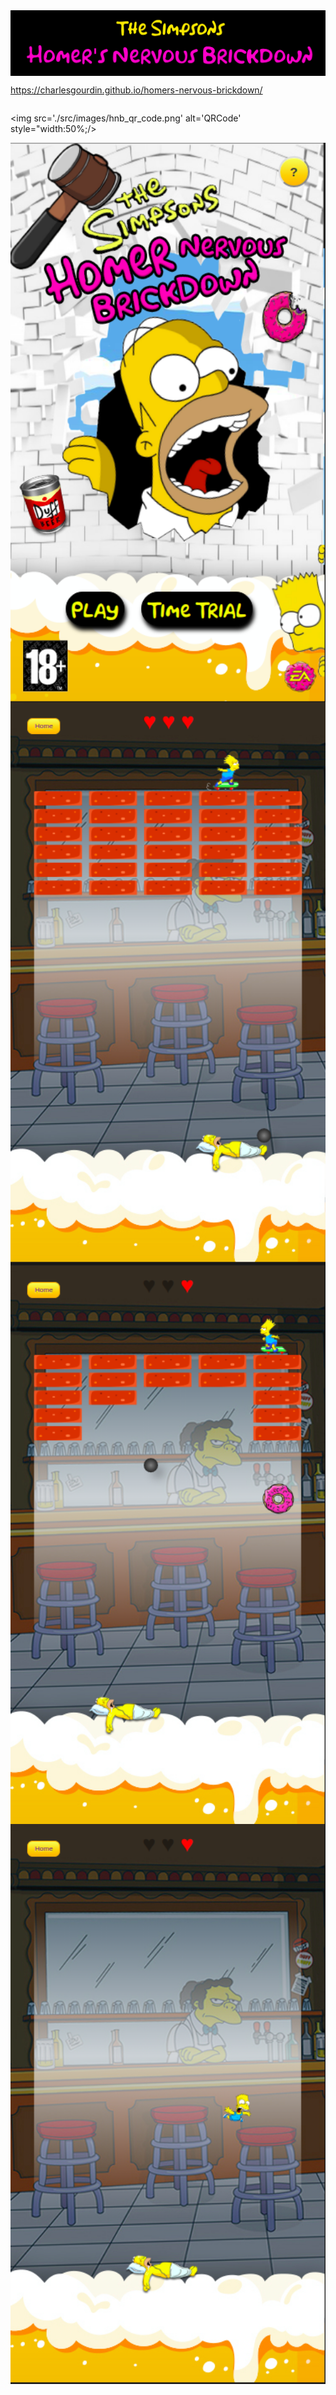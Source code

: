 <div style="display:flex; flex-direction:column;">

<img src='./src/images/Banniere.png' alt='banniere'/>


https://charlesgourdin.github.io/homers-nervous-brickdown/

<img src='./src/images/hnb_qr_code.png' alt='QRCode' style="width:50%;/>

<img src='./src/images/homepage.png' alt='homepage'/>
<img src='./src/images/startGame.png' alt='startGame'/>
<img src='./src/images/donuts_fall.png' alt='donuts'/>
<img src='./src/images/bartFall.png' alt='bartFall'/>

</div>


